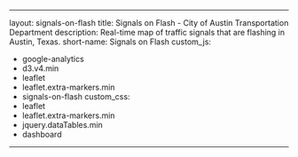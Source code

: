 
---
layout: signals-on-flash
title: Signals on Flash - City of Austin Transportation Department
description: Real-time map of traffic signals that are flashing in Austin, Texas.
short-name: Signals on Flash
custom_js:
- google-analytics
- d3.v4.min
- leaflet
- leaflet.extra-markers.min
- signals-on-flash
custom_css:
- leaflet
- leaflet.extra-markers.min
- jquery.dataTables.min
- dashboard
---


